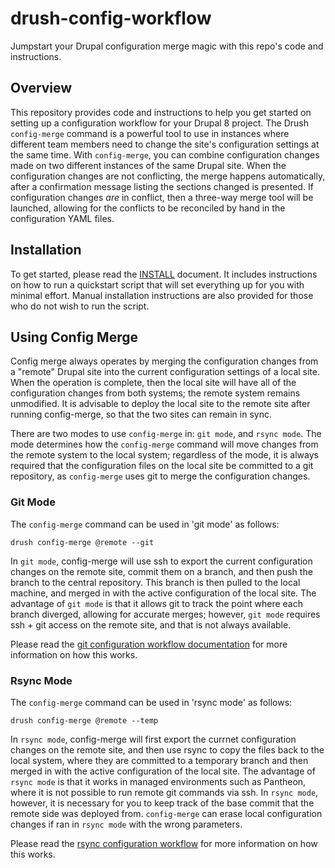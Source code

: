 # drush-config-workflow
Jumpstart your Drupal configuration merge magic with this repo's code and instructions. 

## Overview
This repository provides code and instructions to help you get started on setting up a configuration workflow for your Drupal 8 project.  The Drush `config-merge` command is a powerful tool to use in instances where different team members need to change the site's configuration settings at the same time.  With `config-merge`, you can combine configuration changes made on two different instances of the same Drupal site.  When the configuration changes are not conflicting, the merge happens automatically, after a confirmation message listing the sections changed is presented.  If configuration changes _are_ in conflict, then a three-way merge tool will be launched, allowing for the conflicts to be reconciled by hand in the configuration YAML files.

## Installation
To get started, please read the [INSTALL](INSTALL.md) document.  It includes instructions on how to run a quickstart script that will set everything up for you with minimal effort. Manual installation instructions are also provided for those who do not wish to run the script.

## Using Config Merge
Config merge always operates by merging the configuration changes from a "remote" Drupal site into the current configuration settings of a local site. When the operation is complete, then the local site will have all of the configuration changes from both systems; the remote system remains unmodified.  It is advisable to deploy the local site to the remote site after running config-merge, so that the two sites can remain in sync.

There are two modes to use `config-merge` in: `git mode`, and `rsync mode`.  The mode determines how the `config-merge` command will move changes from the remote system to the local system; regardless of the mode, it is always required that the configuration files on the local site be committed to a git repository, as `config-merge` uses git to merge the configuration changes.

### Git Mode

The `config-merge` command can be used in 'git mode' as follows:
```
drush config-merge @remote --git
```
In `git mode`, config-merge will use ssh to export the current configuration changes on the remote site, commit them on a branch, and then push the branch to the central repository.  This branch is then pulled to the local machine, and merged in with the active configuration of the local site.  The advantage of `git mode` is that it allows git to track the point where each branch diverged, allowing for accurate merges; however, `git mode` requires ssh + git access on the remote site, and that is not always available.

Please read the [git configuration workflow documentation](docs/git_workflow.md) for more information on how this works.

### Rsync Mode

The `config-merge` command can be used in 'rsync mode' as follows:
```
drush config-merge @remote --temp
```
In `rsync mode`, config-merge will first export the currnet configuration changes on the remote site, and then use rsync to copy the files back to the local system, where they are committed to a temporary branch and then merged in with the active configuration of the local site.  The advantage of `rsync mode` is that it works in managed environments such as Pantheon, where it is not possible to run remote git commands via ssh.  In `rsync mode`, however, it is necessary for you to keep track of the base commit that the remote side was deployed from.  `config-merge` can erase local configuration changes if ran in `rsync mode` with the wrong parameters.

Please read the [rsync configuration workflow](docs/rsync_workflow.md) for more information on how this works.

